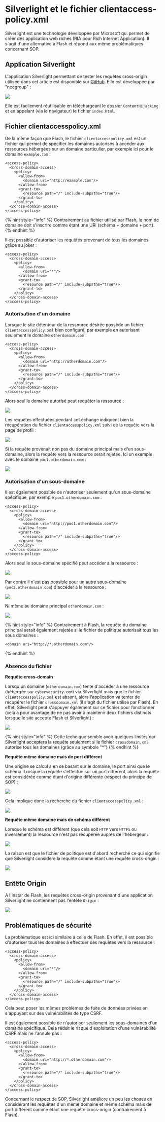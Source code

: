 # Silverlight et le fichier clientaccess-policy.xml

Silverlight est une technologie développée par Microsoft qui permet de créer des application web riches \(RIA pour Rich Internet Application\). Il s'agit d'une alternative à Flash et répond aux même problématiques concernant SOP.

## Application Silverlight

L'application Silverlight permettant de tester les requêtes cross-origin utilisée dans cet article est disponible sur [GitHub](https://github.com/nccgroup/CrossSiteContentHijacking). Elle est développée par "nccgroup" :

![](../../../.gitbook/assets/e2632be5625fef64d9a1ff52e3e7dd5f.png)

Elle est facilement réutilisable en téléchargeant le dossier `ContentHijacking` et en appelant \(via le navigateur\) le fichier `index.html`.

## Fichier clientaccesspolicy.xml

De la même façon que Flash, le fichier `clientaccesspolicy.xml` est un fichier qui permet de spécifier les domaines autorisés à accéder aux ressources hébergées sur un domaine particulier, par exemple ici pour le domaine `example.com` :

```markup
<access-policy>
  <cross-domain-access>
    <policy>
      <allow-from>      
        <domain uri="http://example.com"/>
      </allow-from>      
      <grant-to>      
        <resource path="/" include-subpaths="true"/>
      </grant-to>      
    </policy>
  </cross-domain-access>
</access-policy>
```

{% hint style="info" %}
Contrairement au fichier utilisé par Flash, le nom de domaine doit s'inscrire comme étant une URI \(schéma + domaine + port\).
{% endhint %}

Il est possible d'autoriser les requêtes provenant de tous les domaines grâce au joker :

```markup
<access-policy>
  <cross-domain-access>
    <policy>
      <allow-from>      
        <domain uri="*"/>
      </allow-from>      
      <grant-to>      
        <resource path="/" include-subpaths="true"/>
      </grant-to>      
    </policy>
  </cross-domain-access>
</access-policy>
```

### Autorisation d'un domaine

Lorsque le site détenteur de la ressource désirée possède un fichier `clientaccesspolicy.xml` bien configuré, par exemple en autorisant seulement le domaine `otherdomain.com` :

```markup
<access-policy>
  <cross-domain-access>
    <policy>
      <allow-from>      
        <domain uri="http://otherdomain.com"/>
      </allow-from>      
      <grant-to>      
        <resource path="/" include-subpaths="true"/>
      </grant-to>      
    </policy>
  </cross-domain-access>
</access-policy>
```

Alors seul le domaine autorisé peut requêter la ressource :

![](../../../.gitbook/assets/bcb84a0eeaa443da649b83ce6cf91156.png)

Les requêtes effectuées pendant cet échange indiquent bien la récupération du fichier `clientaccesspolicy.xml` suivi de la requête vers la page de profil :

![](../../../.gitbook/assets/98e578ad9116750bc6c940375506bfd5.png)

Si la requête provenait non pas du domaine principal mais d'un sous-domaine, alors la requête vers la ressource serait rejetée. Ici un exemple avec le domaine `poc1.otherdomain.com` :

![](../../../.gitbook/assets/9deebba4282a9adf031a5e2ab2a59556.png)

### Autorisation d'un sous-domaine

Il est également possible de n'autoriser seulement qu'un sous-domaine spécifique, par exemple `poc1.otherdomain.com` :

```markup
<access-policy>
  <cross-domain-access>
    <policy>
      <allow-from>      
        <domain uri="http://poc1.otherdomain.com"/>
      </allow-from>      
      <grant-to>      
        <resource path="/" include-subpaths="true"/>
      </grant-to>      
    </policy>
  </cross-domain-access>
</access-policy>
```

Alors seul le sous-domaine spécifié peut accéder à la ressource :

![](../../../.gitbook/assets/180eda4e3ca28da74f1bfecc440046c0.png)

Par contre il n'est pas possible pour un autre sous-domaine \(`poc2.otherdomain.com`\) d'accéder à la ressource :

![](../../../.gitbook/assets/f9451a9264127d27c46876c1ef597716.png)

Ni même au domaine principal `otherdomain.com` :

![](../../../.gitbook/assets/f0d37a38f688fb419cb434a7dd245191.png)

{% hint style="info" %}
Contrairement à Flash, la requête du domaine principal serait également rejetée si le fichier de politique autorisait tous les sous domaines :

```markup
<domain uri="http://*.otherdomain.com"/>
```
{% endhint %}

### Absence du fichier

**Requête cross-domain**

Lorsqu'un domaine \(`otherdomain.com`\) tente d'accéder à une ressource \(hébergée sur `cybersecurity.com`\) via Silverlight mais que le fichier `clientaccesspolicy.xml` est absent, alors l'application va tenter de récupérer le fichier `crossdomain.xml` \(il s'agit du fichier utilisé par Flash\). En effet, Silverlight peut s'appuyer également sur ce fichier pour fonctionner \(cela a pour avantage de ne pas avoir à maintenir deux fichiers distincts lorsque le site accepte Flash et Silverlight\) :

![](../../../.gitbook/assets/32f58a86670209518d6c41ef2aa40b09.png)

{% hint style="info" %}
Cette technique semble avoir quelques limites car Silverlight acceptera la requête seulement si le fichier `crossdomain.xml` autorise tous les domaines \(grâce au symbole "\*"\)
{% endhint %}

**Requête même domaine mais de port différent**

Une origine se calcul à en se basant sur le domaine, le port ainsi que le schéma. Lorsque la requête s'effectue sur un port différent, alors la requête est considérée comme étant d'origine différente \(respect du principe de SOP\) :

![](../../../.gitbook/assets/4a97ce9e0e1d46afce74e0f37514964f.png)

Cela implique donc la recherche du fichier `clientaccesspolicy.xml` :

![](../../../.gitbook/assets/e23cdfdc654f9a6ec81dc552c608d9af.png)

**Requête même domaine mais de schéma différent**

Lorsque le schéma est différent \(que cela soit `HTTP` vers `HTTPS` ou inversement\) la ressource n'est pas récupérée auprès de l'hébergeur **:**

![](../../../.gitbook/assets/5cdbacd8e8945171180b8b4b94c894a5.png)

La raison est que le fichier de politique est d'abord recherché ce qui signifie que Silverlight considère la requête comme étant une requête cross-origin :

![](../../../.gitbook/assets/4cd308c95218543ad5cdcc7fdcb56af5.png)

## Entête Origin

A l'instar de Flash, les requêtes cross-origin provenant d'une application Silverlight ne contiennent pas l'entête `Origin` :

![](../../../.gitbook/assets/b28f81f10901419dfc914dceaceb99b3.png)

## Problématiques de sécurité

La problématique est ici similaire à celle de Flash. En effet, il est possible d'autoriser tous les domaines à effectuer des requêtes vers la ressource :

```markup
<access-policy>
  <cross-domain-access>
    <policy>
      <allow-from>      
        <domain uri="*"/>
      </allow-from>      
      <grant-to>      
        <resource path="/" include-subpaths="true"/>
      </grant-to>      
    </policy>
  </cross-domain-access>
</access-policy>
```

Cela peut poser les mêmes problèmes de fuite de données privées en s'appuyant sur des vulnérabilités de type CSRF.

Il est également possible de n'autoriser seulement les sous-domaines d'un domaine spécifique. Cela réduit le risque d'exploitation d'une vulnérabilité CSRF mais ne l'annule pas :

```markup
<access-policy>
  <cross-domain-access>
    <policy>
      <allow-from>      
        <domain uri="http://*.otherdomain.com"/>
      </allow-from>      
      <grant-to>      
        <resource path="/" include-subpaths="true"/>
      </grant-to>      
    </policy>
  </cross-domain-access>
</access-policy>
```

Concernant le respect de SOP, Silverlight améliore un peu les choses en considérant les requêtes d'un même domaine et même schéma mais de port différent comme étant une requête cross-origin \(contrairement à Flash\).



